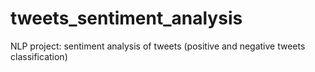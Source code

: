 # tweets_sentiment_analysis
NLP project: sentiment analysis of tweets (positive and negative tweets classification)
